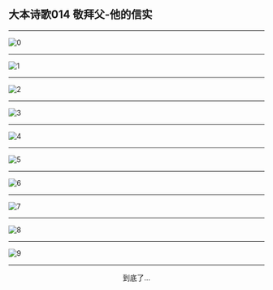 
## 大本诗歌014 敬拜父-他的信实
        
<div id="aplayer0"></div>

<div id="aplayer1"></div>

<div id="aplayer2"></div>

---

<img alt="0" data-original="https://cdn.jsdelivr.net/gh/k34869/shi/data/d0011/0">

---

<img alt="1" data-original="https://cdn.jsdelivr.net/gh/k34869/shi/data/d0011/1">

---

<img alt="2" data-original="https://cdn.jsdelivr.net/gh/k34869/shi/data/d0011/2">

---

<img alt="3" data-original="https://cdn.jsdelivr.net/gh/k34869/shi/data/d0011/3">

---

<img alt="4" data-original="https://cdn.jsdelivr.net/gh/k34869/shi/data/d0011/4">

---

<img alt="5" data-original="https://cdn.jsdelivr.net/gh/k34869/shi/data/d0011/5">

---

<img alt="6" data-original="https://cdn.jsdelivr.net/gh/k34869/shi/data/d0011/6">

---

<img alt="7" data-original="https://cdn.jsdelivr.net/gh/k34869/shi/data/d0011/7">

---

<img alt="8" data-original="https://cdn.jsdelivr.net/gh/k34869/shi/data/d0011/8">

---

<img alt="9" data-original="https://cdn.jsdelivr.net/gh/k34869/shi/data/d0011/9">

---

<p style="text-align: center">到底了...</p>

<script src="/js/dist-view.js"></script>

<script>
MAIN.id = 'd0011';
        
const ap0 = new APlayer({
    container: document.getElementById('aplayer0'),
    volume: 1,
    loop: 'none',
    preload: 'none',
    audio: [{
        name: 'D14.mp3',
        artist: '大本诗歌',
        url: 'https://res.wx.qq.com/voice/getvoice?mediaid=MzI0NTk3MDM5M18yMjQ3NTE1MDk2',
        cover: '/favicon'
    }]
});
const ap1 = new APlayer({
    container: document.getElementById('aplayer1'),
    volume: 1,
    loop: 'none',
    preload: 'none',
    audio: [{
        name: 'D14第一节领唱.mp3',
        artist: '大本诗歌',
        url: 'https://res.wx.qq.com/voice/getvoice?mediaid=MzI0NTk3MDM5M18yMjQ3NTE1MDk3',
        cover: '/favicon'
    }]
});
const ap2 = new APlayer({
    container: document.getElementById('aplayer2'),
    volume: 1,
    loop: 'none',
    preload: 'none',
    audio: [{
        name: 'D14教唱版.mp3',
        artist: '大本诗歌',
        url: 'https://res.wx.qq.com/voice/getvoice?mediaid=MzI0NTk3MDM5M18yMjQ3NTE1MDk4',
        cover: '/favicon'
    }]
});
</script>
